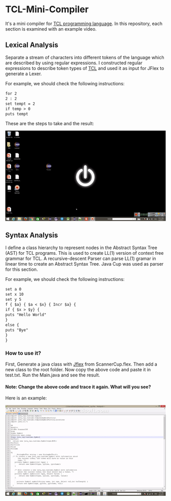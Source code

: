 # TCL-Mini-Compiler
It's a mini compiler for [TCL programming language](https://www.tcl.tk/about/language.html). In this repository, each section is examined with an example video.

## Lexical Analysis
Separate a stream of characters into different tokens of the language which are described by using regular expressions. I constructed regular expressions to describe token types of [TCL](https://www.tcl.tk/about/language.html) and used it as input for JFlex to generate a Lexer.

For example, we should check the following instructions:
```
for 2
2 : 2
set tempt = 2
if temp > 0
puts tempt
```
These are the steps to take and the result:

![](https://github.com/PouriaRm/TCL-Mini-Compiler/blob/master/Detailed%20Video/Phase1.gif)

## Syntax Analysis 
I define a class hierarchy to represent nodes in the Abstract Syntax Tree (AST) for TCL programs. This is used to create LL(1) version of context free grammar for TCL. A recursive-descent Parser can parse LL(1) gramar in linear time to create an Abstract Syntax Tree. Java Cup was used as parser for this section.

For example, we should check the following instructions:
```
set a 0
set x 10
set y 5
f { $a} { $a < $x} { Incr $a} {
if { $x > $y} {
puts "Hello World"
}
else {
puts "Bye"
}
}
```
### How to use it?

First, Generate a java class with [Jflex](https://jflex.de) from ScannerCup.flex. Then add a new class to the root folder. Now copy the above code and paste it in test.txt. Run the Main.java and see the result.
#### Note: Change the above code and trace it again. What will you see?
Here is an example:

![](https://github.com/PouriaRm/TCL-Mini-Compiler/blob/master/Detailed%20Video/Phase2.gif)
